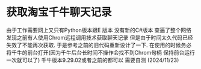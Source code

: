 # 获取淘宝千牛聊天记录
由于工作需要网上又只有Python版本跟E 版本 没有新的C#版本 
查遍了整个网络发现之前有人使用Chrom远程调用技术获取聊天记录 
但是由于时间太久代码已经失效了不能再次获取.
于是参考之前的旧代码重新设计了一下.
在使用的时候务必将千牛的前台打开(因为千牛后台长时间不操作会找不到Chrom句柄 保持前台运行一次就可以了)
千牛版本9.29.02或者之前的都可以 需要自测 
(2024/11/23)
